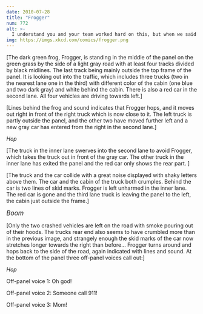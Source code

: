 ```yaml
---
date: 2010-07-28
title: "Frogger"
num: 772
alt: >-
  I understand you and your team worked hard on this, but when we said to make it more realistic, we meant the graphics.
img: https://imgs.xkcd.com/comics/frogger.png
---
```

[The dark green frog, Frogger, is standing in the middle of the panel on the green grass by the side of a light gray road with at least four tracks divided by black midlines. The last track being mainly outside the top frame of the panel. It is looking out into the traffic, which includes three trucks (two in the nearest lane one in the third) with different color of the cabin (one blue and two dark gray) and white behind the cabin. There is also a red car in the second lane. All four vehicles are driving towards left.]

[Lines behind the frog and sound indicates that Frogger hops, and it moves out right in front of the right truck which is now close to it. The left truck is partly outside the panel, and the other two have moved further left and a new gray car has entered from the right in the second lane.]

*Hop*

[The truck in the inner lane swerves into the second lane to avoid Frogger, which takes the truck out in front of the gray car. The other truck in the inner lane has exited the panel and the red car only shows the rear part. ]

[The truck and the car collide with a great noise displayed with shaky letters above them. The car and the cabin of the truck both crumples. Behind the car is two lines of skid marks. Frogger is left unharmed in the inner lane. The red car is gone and the third lane truck is leaving the panel to the left, the cabin just outside the frame.]

<big>*Boom*</big>

[Only the two crashed vehicles are left on the road with smoke pouring out of their hoods. The trucks rear end also seems to have crumbled more than in the previous image, and strangely enough the skid marks of the car now stretches longer towards the right than before... Frogger turns around and hops back to the side of the road, again indicated with lines and sound. At the bottom of the panel three off-panel voices call out:]

*Hop*

Off-panel voice 1: Oh god!

Off-panel voice 2: Someone call 911!

Off-panel voice 3: Mom!